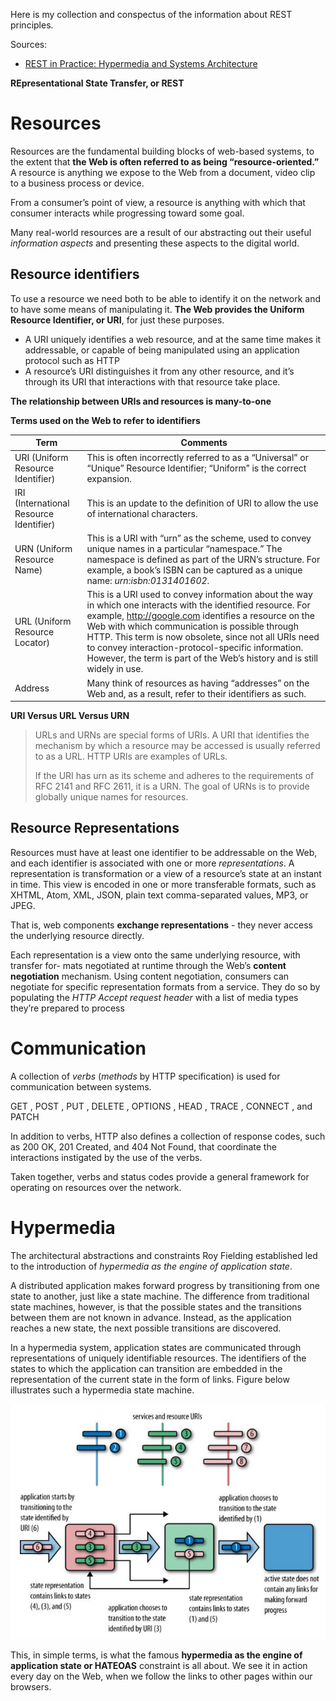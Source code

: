 Here is my collection and conspectus of the information about REST principles.

Sources:
* [REST in Practice: Hypermedia and Systems Architecture](http://shop.oreilly.com/product/9780596805838.do)

**REpresentational State Transfer, or REST**

# Resources

Resources are the fundamental building blocks of web-based systems, to the extent that **the Web is often referred to as being “resource-oriented.”** A resource is anything we expose to the Web from a document, video clip to a business process or device. 

From a consumer’s point of view, a resource is anything with which that consumer interacts while progressing toward some goal. 

Many real-world resources are a result of our abstracting out their useful _information aspects_ and presenting these aspects to the digital world.

## Resource identifiers

To use a resource we need both to be able to identify it on the network and to have
some means of manipulating it. **The Web provides the Uniform Resource Identifier, or
URI**, for just these purposes. 
* A URI uniquely identifies a web resource, and at the same time makes it addressable, or capable of being manipulated using an application protocol such as HTTP
* A resource’s URI distinguishes it from any other resource, and it’s through its URI that interactions with that resource take place.

**The relationship between URIs and resources is many-to-one**

**Terms used on the Web to refer to identifiers**

|Term| Comments|
|------|-----|
|URI (Uniform Resource Identifier)| This is often incorrectly referred to as a “Universal” or “Unique” Resource Identifier; “Uniform” is the correct expansion.|
|IRI (International Resource Identifier)| This is an update to the definition of URI to allow the use of international characters.|
|URN (Uniform Resource Name)| This is a URI with “urn” as the scheme, used to convey unique names in a particular “namespace.” The namespace is defined as part of the URN’s structure. For example, a book’s ISBN can be captured as a unique name: *urn:isbn:0131401602*.|
|URL (Uniform Resource Locator)| This is a URI used to convey information about the way in which one interacts with the identified resource. For example, http://google.com identifies a resource on the Web with which communication is possible through HTTP. This term is now obsolete, since not all URIs need to convey interaction-protocol-specific information. However, the term is part of the Web’s history and is still widely in use.|
|Address| Many think of resources as having “addresses” on the Web and, as a result, refer to their identifiers as such.|

**URI Versus URL Versus URN**

> URLs and URNs are special forms of URIs. A URI that identifies the mechanism by which a
resource may be accessed is usually referred to as a URL. HTTP URIs are examples of URLs.
>
>If the URI has urn as its scheme and adheres to the requirements of RFC 2141 and RFC
2611, it is a URN. The goal of URNs is to provide globally unique names for resources.

## Resource Representations

Resources must have at least one identifier to be addressable on the Web, and each identifier is associated with one or more *representations*. A representation is transformation or a view of a resource’s state at an instant in time. This view is encoded in one or more transferable formats, such as XHTML, Atom, XML, JSON, plain text comma-separated values, MP3, or JPEG.

That is, web components **exchange representations** - they never access the underlying resource directly.

Each representation is a view onto the same underlying resource, with transfer for-
mats negotiated at runtime through the Web’s **content negotiation** mechanism.
Using content negotiation, consumers can negotiate for specific representation formats from a service. They do so by populating the *HTTP Accept request header* with a list of media types they’re prepared to process

# Communication

A collection of *verbs* (*methods* by HTTP specification) is used for communication between systems.

GET , POST , PUT , DELETE , OPTIONS , HEAD , TRACE , CONNECT , and PATCH

In addition to verbs, HTTP also defines a collection of response codes, such as 200 OK, 201 Created, and 404 Not Found, that coordinate the interactions instigated by the use of the verbs. 

Taken together, verbs and status codes provide a general framework for operating on resources over the network.

# Hypermedia

The architectural abstractions and constraints Roy Fielding established led to the introduction of *hypermedia as the engine of application state*.

A distributed application makes forward progress by transitioning from one state to another, just like a state machine. The difference from traditional state machines, however, is that the possible states and the transitions between them are not known in advance. Instead, as the application reaches a new state, the next possible transitions are discovered.

In a hypermedia system, application states are communicated through representations of uniquely identifiable resources. The identifiers of the states to which the application can transition are embedded in the representation of the current state in the form of links. Figure below illustrates such a hypermedia state machine.

![Example of hypermedia as the engine for application state in action](hypermedia-app-state.png)

This, in simple terms, is what the famous **hypermedia as the engine of application state or HATEOAS** constraint is all about. We see it in action every day on the Web, when we
follow the links to other pages within our browsers.